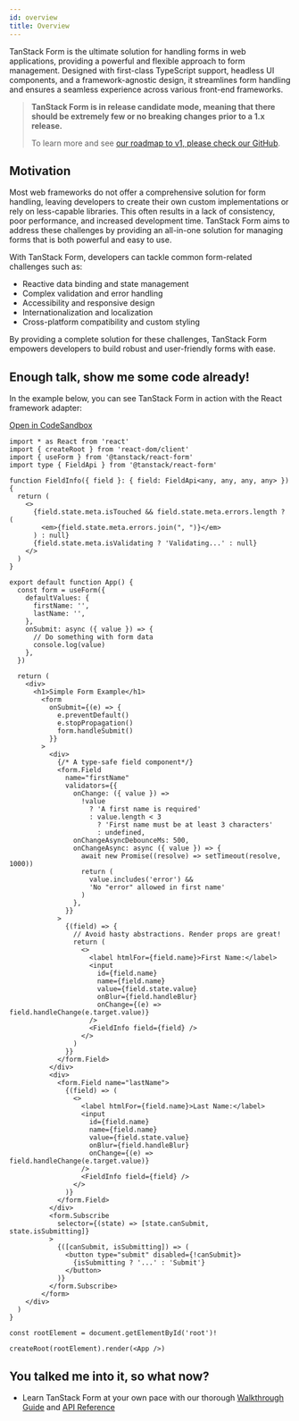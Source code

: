 ```yaml
---
id: overview
title: Overview
---
```


TanStack Form is the ultimate solution for handling forms in web applications, providing a powerful and flexible approach to form management. Designed with first-class TypeScript support, headless UI components, and a framework-agnostic design, it streamlines form handling and ensures a seamless experience across various front-end frameworks.

> **TanStack Form is in release candidate mode, meaning that there should be extremely few or no breaking changes prior to a 1.x release.**
>
> To learn more and see [our roadmap to v1, please check our GitHub](https://github.com/TanStack/form/issues/813).

## Motivation

Most web frameworks do not offer a comprehensive solution for form handling, leaving developers to create their own custom implementations or rely on less-capable libraries. This often results in a lack of consistency, poor performance, and increased development time. TanStack Form aims to address these challenges by providing an all-in-one solution for managing forms that is both powerful and easy to use.

With TanStack Form, developers can tackle common form-related challenges such as:

- Reactive data binding and state management
- Complex validation and error handling
- Accessibility and responsive design
- Internationalization and localization
- Cross-platform compatibility and custom styling

By providing a complete solution for these challenges, TanStack Form empowers developers to build robust and user-friendly forms with ease.

## Enough talk, show me some code already!

In the example below, you can see TanStack Form in action with the React framework adapter:

[Open in CodeSandbox](https://codesandbox.io/s/github/tanstack/form/tree/main/examples/react/simple)

```tsx
import * as React from 'react'
import { createRoot } from 'react-dom/client'
import { useForm } from '@tanstack/react-form'
import type { FieldApi } from '@tanstack/react-form'

function FieldInfo({ field }: { field: FieldApi<any, any, any, any> }) {
  return (
    <>
      {field.state.meta.isTouched && field.state.meta.errors.length ? (
        <em>{field.state.meta.errors.join(", ")}</em>
      ) : null}
      {field.state.meta.isValidating ? 'Validating...' : null}
    </>
  )
}

export default function App() {
  const form = useForm({
    defaultValues: {
      firstName: '',
      lastName: '',
    },
    onSubmit: async ({ value }) => {
      // Do something with form data
      console.log(value)
    },
  })

  return (
    <div>
      <h1>Simple Form Example</h1>
        <form
          onSubmit={(e) => {
            e.preventDefault()
            e.stopPropagation()
            form.handleSubmit()
          }}
        >
          <div>
            {/* A type-safe field component*/}
            <form.Field
              name="firstName"
              validators={{
                onChange: ({ value }) =>
                  !value
                    ? 'A first name is required'
                    : value.length < 3
                      ? 'First name must be at least 3 characters'
                      : undefined,
                onChangeAsyncDebounceMs: 500,
                onChangeAsync: async ({ value }) => {
                  await new Promise((resolve) => setTimeout(resolve, 1000))
                  return (
                    value.includes('error') &&
                    'No "error" allowed in first name'
                  )
                },
              }}
            >
              {(field) => {
                // Avoid hasty abstractions. Render props are great!
                return (
                  <>
                    <label htmlFor={field.name}>First Name:</label>
                    <input
                      id={field.name}
                      name={field.name}
                      value={field.state.value}
                      onBlur={field.handleBlur}
                      onChange={(e) => field.handleChange(e.target.value)}
                    />
                    <FieldInfo field={field} />
                  </>
                )
              }}
            </form.Field>
          </div>
          <div>
            <form.Field name="lastName">
              {(field) => (
                <>
                  <label htmlFor={field.name}>Last Name:</label>
                  <input
                    id={field.name}
                    name={field.name}
                    value={field.state.value}
                    onBlur={field.handleBlur}
                    onChange={(e) => field.handleChange(e.target.value)}
                  />
                  <FieldInfo field={field} />
                </>
              )}
            </form.Field>
          </div>
          <form.Subscribe
            selector={(state) => [state.canSubmit, state.isSubmitting]}
          >
            {([canSubmit, isSubmitting]) => (
              <button type="submit" disabled={!canSubmit}>
                {isSubmitting ? '...' : 'Submit'}
              </button>
            )}
          </form.Subscribe>
        </form>
    </div>
  )
}

const rootElement = document.getElementById('root')!

createRoot(rootElement).render(<App />)
```

## You talked me into it, so what now?

- Learn TanStack Form at your own pace with our thorough [Walkthrough Guide](../installation) and [API Reference](../reference/classes/formapi)
